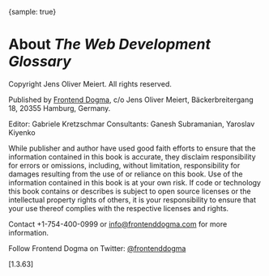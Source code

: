 {sample: true}
# About _The Web Development Glossary_

Copyright Jens Oliver Meiert. All rights reserved.

Published by [Frontend Dogma](https://frontenddogma.com/), c/o Jens Oliver Meiert, Bäckerbreitergang 18, 20355 Hamburg, Germany.

Editor: Gabriele Kretzschmar
Consultants: Ganesh Subramanian, Yaroslav Kiyenko

While publisher and author have used good faith efforts to ensure that the information contained in this book is accurate, they disclaim responsibility for errors or omissions, including, without limitation, responsibility for damages resulting from the use of or reliance on this book. Use of the information contained in this book is at your own risk. If code or technology this book contains or describes is subject to open source licenses or the intellectual property rights of others, it is your responsibility to ensure that your use thereof complies with the respective licenses and rights.

Contact +1-754-400-0999 or info@frontenddogma.com for more information.

Follow Frontend Dogma on Twitter: [@frontenddogma](https://twitter.com/frontenddogma)

[1.3.63]